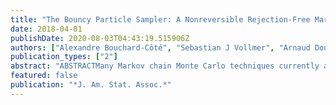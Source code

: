 ```yaml
---
title: "The Bouncy Particle Sampler: A Nonreversible Rejection-Free Markov Chain Monte Carlo Method"
date: 2018-04-01
publishDate: 2020-08-03T04:43:19.515906Z
authors: ["Alexandre Bouchard-Côté", "Sebastian J Vollmer", "Arnaud Doucet"]
publication_types: ["2"]
abstract: "ABSTRACTMany Markov chain Monte Carlo techniques currently available rely on discrete-time reversible Markov processes whose transition kernels are variations of the Metropolis?Hastings algorithm. We explore and generalize an alternative scheme recently introduced in the physics literature (Peters and de With 2012) where the target distribution is explored using a continuous-time nonreversible piecewise-deterministic Markov process. In the Metropolis?Hastings algorithm, a trial move to a region of lower target density, equivalently of higher ?energy,? than the current state can be rejected with positive probability. In this alternative approach, a particle moves along straight lines around the space and, when facing a high energy barrier, it is not rejected but its path is modified by bouncing against this barrier. By reformulating this algorithm using inhomogeneous Poisson processes, we exploit standard sampling techniques to simulate exactly this Markov process in a wide range of scenarios of interest. Additionally, when the target distribution is given by a product of factors dependent only on subsets of the state variables, such as the posterior distribution associated with a probabilistic graphical model, this method can be modified to take advantage of this structure by allowing computationally cheaper ?local? bounces, which only involve the state variables associated with a factor, while the other state variables keep on evolving. In this context, by leveraging techniques from chemical kinetics, we propose several computationally efficient implementations. Experimentally, this new class of Markov chain Monte Carlo schemes compares favorably to state-of-the-art methods on various Bayesian inference tasks, including for high-dimensional models and large datasets. Supplementary materials for this article are available online."
featured: false
publication: "*J. Am. Stat. Assoc.*"
---
```



